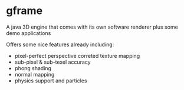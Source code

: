 # gframe
A java 3D engine that comes with its own software renderer plus some demo applications

Offers some nice features already including:
 - pixel-perfect perspective correted texture mapping
 - sub-pixel & sub-texel accuracy
 - phong shading
 - normal mapping
 - physics support and particles
